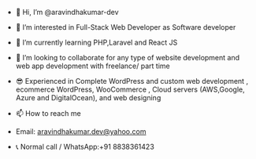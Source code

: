 - 👋 Hi, I’m @aravindhakumar-dev
- 👀 I’m interested in Full-Stack Web Developer as Software developer
- 🌱 I’m currently learning PHP,Laravel and React JS
- 💞️ I’m looking to collaborate for any type of website development and web app development with freelance/ part time
- 😎 Experienced in Complete WordPress and custom web development , ecommerce WordPress, WooCommerce , Cloud servers (AWS,Google, Azure and DigitalOcean), and web designing

- 📫 How to reach me 
- Email: aravindhakumar.dev@yahoo.com
- 📞 Normal call / WhatsApp:+91 8838361423


<!---
aravindhakumar-dev/aravindhakumar-dev is a ✨ special ✨ repository because its `README.md` (this file) appears on your GitHub profile.
You can click the Preview link to take a look at your changes.
--->
